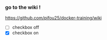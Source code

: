 ### go to the wiki !
https://github.com/pifou25/docker-training/wiki

- [ ] checkbox off
- [x] checkbox on